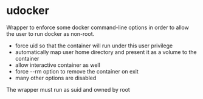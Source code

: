 # udocker

Wrapper to enforce some docker command-line options in order to allow the user to run docker as non-root.

* force uid so that the container will run under this user privilege
* automatically map user home directory and present it as a volume to the container
* allow interactive container as well
* force --rm option to remove the container on exit
* many other options are disabled

The wrapper must run as suid and owned by root
